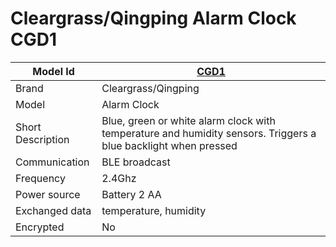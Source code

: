 # Cleargrass/Qingping Alarm Clock CGD1

|Model Id|[CGD1](https://github.com/theengs/decoder/blob/development/src/devices/CGD1_json.h)|
|-|-|
|Brand|Cleargrass/Qingping|
|Model|Alarm Clock|
|Short Description|Blue, green or white alarm clock with temperature and humidity sensors. Triggers a blue backlight when pressed|
|Communication|BLE broadcast|
|Frequency|2.4Ghz|
|Power source|Battery 2 AA|
|Exchanged data|temperature, humidity|
|Encrypted|No|
